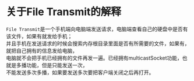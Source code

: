 关于File Transmit的解释
==
`File Transmit`是一个手机端向电脑端发送请求，电脑端查看自己的硬盘中是否有该文件，如果有就发给手机；<br>
并且手机在发送请求的时候会搜索内存根目录里面是否有所需要的文件，如果有，就把自己拥有的信息发给电脑，<br>
电脑就不会把手机已经拥有的文件再发一遍。已经拥有multicastSocket功能，也就是多播功能，但是只能发送一次，<br>
不能发送多次多播，如果要发送多次要把客户端关闭之后再打开。<br>
